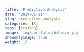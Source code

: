 ```yaml
---
title: 'Predictive Analysis'
date: '2020-01-11'
slug: predictive-analysis
categories: [R]
tags: [trading]
image: 'img/portfolio/believe.jpg'
showonlyimage: true
weight: 13
---
```

